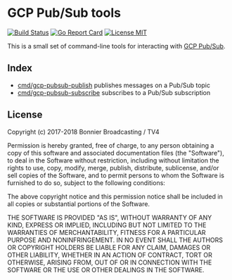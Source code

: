 # GCP Pub/Sub tools

[![Build Status](https://travis-ci.org/TV4/gcp-pubsub-tools.svg?branch=master)](https://travis-ci.org/TV4/gcp-pubsub-tools)
[![Go Report Card](https://goreportcard.com/badge/github.com/TV4/gcp-pubsub-tools)](https://goreportcard.com/report/github.com/TV4/gcp-pubsub-tools)
[![License MIT](https://img.shields.io/badge/license-MIT-lightgrey.svg?style=flat)](https://github.com/TV4/gcp-pubsub-tools#license)

This is a small set of command-line tools for interacting with
[GCP Pub/Sub](https://cloud.google.com/pubsub/).

## Index
* [cmd/gcp-pubsub-publish](cmd/gcp-pubsub-publish) publishes messages on a Pub/Sub topic
* [cmd/gcp-pubsub-subscribe](cmd/gcp-pubsub-subscribe) subscribes to a Pub/Sub subscription

## License
Copyright (c) 2017-2018 Bonnier Broadcasting / TV4

Permission is hereby granted, free of charge, to any person obtaining a copy of
this software and associated documentation files (the "Software"), to deal in
the Software without restriction, including without limitation the rights to
use, copy, modify, merge, publish, distribute, sublicense, and/or sell copies of
the Software, and to permit persons to whom the Software is furnished to do so,
subject to the following conditions:

The above copyright notice and this permission notice shall be included in all
copies or substantial portions of the Software.

THE SOFTWARE IS PROVIDED "AS IS", WITHOUT WARRANTY OF ANY KIND, EXPRESS OR
IMPLIED, INCLUDING BUT NOT LIMITED TO THE WARRANTIES OF MERCHANTABILITY, FITNESS
FOR A PARTICULAR PURPOSE AND NONINFRINGEMENT. IN NO EVENT SHALL THE AUTHORS OR
COPYRIGHT HOLDERS BE LIABLE FOR ANY CLAIM, DAMAGES OR OTHER LIABILITY, WHETHER
IN AN ACTION OF CONTRACT, TORT OR OTHERWISE, ARISING FROM, OUT OF OR IN
CONNECTION WITH THE SOFTWARE OR THE USE OR OTHER DEALINGS IN THE SOFTWARE.
